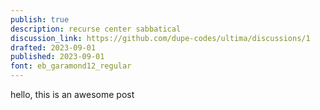 ```yaml
---
publish: true
description: recurse center sabbatical
discussion_link: https://github.com/dupe-codes/ultima/discussions/1
drafted: 2023-09-01
published: 2023-09-01
font: eb_garamond12_regular
---
```


hello, this is an awesome post
